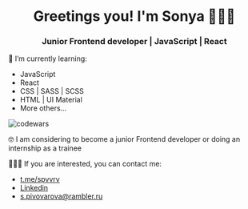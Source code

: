 <h1 align="center"> Greetings you! I'm Sonya 👩🏻‍💻 </h1>
<h3 align="center">Junior Frontend developer | JavaScript | React </h3>

<div>
<p> 🌱 I’m currently learning: </p>
<ul>
  <li>JavaScript</li>
  <li>React</li>
  <li>CSS | SASS | SCSS </li>
  <li>HTML | UI Material</li>
  <li>More others...</li>
 <ul>
      </div>

![codewars](https://www.codewars.com/users/rsschool_4662c637f73a0285/badges/small)

 <p>🤓 I am considering to become a junior Frontend developer or doing an internship as a trainee</p>

 <p>🙋🏻‍♀️ If you are interested, you can contact me:</p>

<ul>
  <li><a href="https://t.me/spvvrv">t.me/spvvrv</a></li>
  <li><a href="https://www.linkedin.com/in/sofya-pivovarova/">Linkedin</a></li>
  <li><a href="mailto:s.pivovarova@rambler.ru">s.pivovarova@rambler.ru</a></li>
 <ul>

